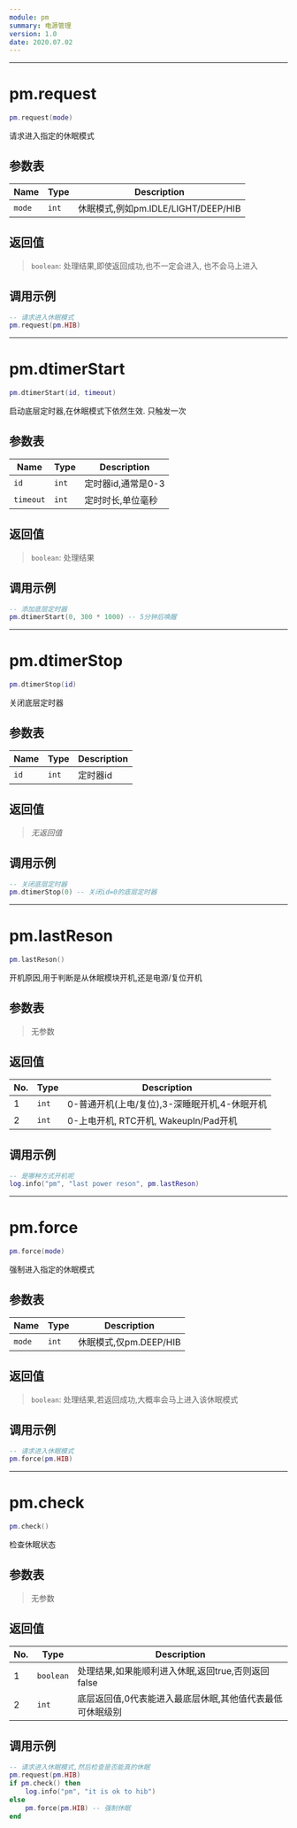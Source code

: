 ```yaml
---
module: pm
summary: 电源管理
version: 1.0
date: 2020.07.02
---
```


--------------------------------------------------
# pm.request

```lua
pm.request(mode)
```

请求进入指定的休眠模式

## 参数表

Name | Type | Description
-----|------|--------------
`mode`|`int`| 休眠模式,例如pm.IDLE/LIGHT/DEEP/HIB

## 返回值

> `boolean`: 处理结果,即使返回成功,也不一定会进入, 也不会马上进入

## 调用示例

```lua
-- 请求进入休眠模式
pm.request(pm.HIB)
```


--------------------------------------------------
# pm.dtimerStart

```lua
pm.dtimerStart(id, timeout)
```

启动底层定时器,在休眠模式下依然生效. 只触发一次

## 参数表

Name | Type | Description
-----|------|--------------
`id`|`int`| 定时器id,通常是0-3
`timeout`|`int`| 定时时长,单位毫秒

## 返回值

> `boolean`: 处理结果

## 调用示例

```lua
-- 添加底层定时器
pm.dtimerStart(0, 300 * 1000) -- 5分钟后唤醒
```


--------------------------------------------------
# pm.dtimerStop

```lua
pm.dtimerStop(id)
```

关闭底层定时器

## 参数表

Name | Type | Description
-----|------|--------------
`id`|`int`| 定时器id

## 返回值

> *无返回值*

## 调用示例

```lua
-- 关闭底层定时器
pm.dtimerStop(0) -- 关闭id=0的底层定时器
```


--------------------------------------------------
# pm.lastReson

```lua
pm.lastReson()
```

开机原因,用于判断是从休眠模块开机,还是电源/复位开机

## 参数表

> 无参数

## 返回值

No. | Type | Description
----|------|--------------
1 |`int`| 0-普通开机(上电/复位),3-深睡眠开机,4-休眠开机
2 |`int`| 0-上电开机, RTC开机, WakeupIn/Pad开机

## 调用示例

```lua
-- 是哪种方式开机呢
log.info("pm", "last power reson", pm.lastReson)
```


--------------------------------------------------
# pm.force

```lua
pm.force(mode)
```

强制进入指定的休眠模式

## 参数表

Name | Type | Description
-----|------|--------------
`mode`|`int`| 休眠模式,仅pm.DEEP/HIB

## 返回值

> `boolean`: 处理结果,若返回成功,大概率会马上进入该休眠模式

## 调用示例

```lua
-- 请求进入休眠模式
pm.force(pm.HIB)
```


--------------------------------------------------
# pm.check

```lua
pm.check()
```

检查休眠状态

## 参数表

> 无参数

## 返回值

No. | Type | Description
----|------|--------------
1 |`boolean`| 处理结果,如果能顺利进入休眠,返回true,否则返回false
2 |`int`| 底层返回值,0代表能进入最底层休眠,其他值代表最低可休眠级别

## 调用示例

```lua
-- 请求进入休眠模式,然后检查是否能真的休眠
pm.request(pm.HIB)
if pm.check() then
    log.info("pm", "it is ok to hib")
else
    pm.force(pm.HIB) -- 强制休眠
end
```


